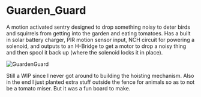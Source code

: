# Guarden_Guard

A motion activated sentry designed to drop something noisy to deter birds and squirrels from getting into the garden and eating tomatoes.  Has a built in solar battery charger, PIR motion sensor input, NCH circuit for powering a solenoid, and outputs to an H-Bridge to get a motor to drop a noisy thing and then spool it back up (where the solenoid locks it in place).

![GuardenGuard](https://user-images.githubusercontent.com/11184076/184261269-0d677602-0c44-46ab-bab9-4a42672bd5b1.png)

Still a WIP since I never got around to building the hoisting mechanism.  Also in the end I just planted extra stuff outside the fence for animals so as to not be a tomato miser.  But it was a fun board to make.  
